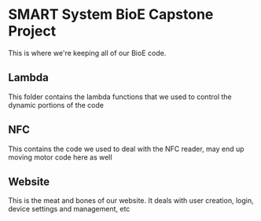 # SMART System BioE Capstone Project
This is where we're keeping all of our BioE code.

## Lambda
This folder contains the lambda functions that we used to control the dynamic portions of the code

## NFC
This contains the code we used to deal with the NFC reader, may end up moving motor code here as well

## Website
This is the meat and bones of our website. It deals with user creation, login, device settings and management, etc
